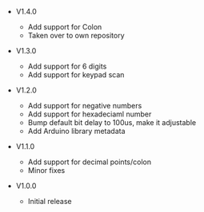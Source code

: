 - V1.4.0
  * Add support for Colon
  * Taken over to own repository
  
- V1.3.0
  * Add support for 6 digits
  * Add support for keypad scan
  
- V1.2.0
  * Add support for negative numbers
  * Add support for hexadeciaml number
  * Bump default bit delay to 100us, make it adjustable
  * Add Arduino library metadata
  
- V1.1.0
  * Add support for decimal points/colon
  * Minor fixes
  
- V1.0.0
  * Initial release


